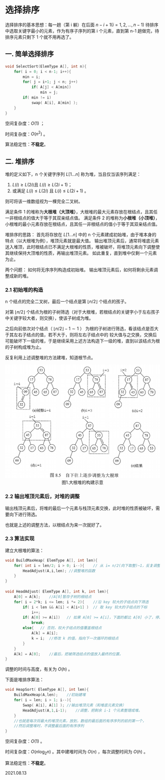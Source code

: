 # 选择排序

选择排序的基本思想：每一趟（第 i 躺）在后面 $n-i+1(i=1,2,...,n-1)$ 待排序中选取关键字最小的元素，作为有序子序列的第 i 个元素，直到第 n-1 趟做完，待排序元素只剩下 1 个就不用再选了。

## 一. 简单选择排序

~~~c
void SelectSort(ElemType A[], int n){
    for( i = 0; i < n-1; i++){
        min = i;
        for( j = i+1; j < n; j++)
            if( A[j] < A[min])
                min = j;
        if( min != i)
            swap( A[i], A[min] );
    }
}
~~~

空间复杂度：$O(1)$ ；

时间复杂度：$O(n^2)$ 。

算法稳定性：**不稳定**。

## 二. 堆排序

堆的定义如下，n 个关键字序列 $L[1...n]$ 称为堆，当且仅当该序列满足：

1.  $L(i)\geq L(2i)$​ 且 $L(i)\geq L(2i+1)$​ ；
2. 或满足 $L(i)\leq L(2i)$ 且 $L(i)\leq L(2i+1)$ 。

则可将该一维数组视为一棵完全二叉树。

满足条件 1 的堆称为**大根堆（大顶堆）**，大根堆的最大元素存放在根结点，且其任一非根结点的值大于等于其双亲结点值。
满足条件 2 的堆称为**小根堆（小顶堆）**，小根堆的最小元素存放在根结点，且其任一非根结点的值小于等于其双亲结点值。

堆排序的思路：
首先将存放在 $L[1...n]$ 中的 n 个元素建成初始堆，由于堆本身的特点（以大根堆为例），堆顶元素就是最大值。
输出堆顶元素后，通常将堆底元素送入堆顶，此时根结点已不满足大根堆的性质，堆被破坏，将堆顶元素向下调整使其继续保持大顶堆的性质，再输出堆顶元素。
如此重复，直到堆中仅剩一个元素为止。

两个问题：
如何将无序序列构造成初始堆。
输出堆顶元素后，如何将剩余元素调整成新的堆。

### 2.1 初始堆的构造

n 个结点的完全二叉树，最后一个结点是第 $\lfloor n/2\rfloor$​​ 个结点的孩子。

对第 $\lfloor n/2\rfloor$ 个结点为根的子树筛选（对于大根堆，若根结点的关键字小于左右孩子中关键字较大者，则交换），使该子树成为堆。

之后向前依次对个结点（ $\lfloor n/2\rfloor-1\sim1$ ） 为根的子树进行筛选，看该结点是否大于其左右子结点的值，若不大于，则将左右子结点中的 较大值与之交换，交换后可能破坏下一级的堆，于是继续采用上述方法构造下一级的堆，直到以该结点为根的子树构成堆为止。

反复利用上述调整堆的方法建堆，知道根节点。

<img src="数据结构804-1.png" alt="数据结构804-1" style="zoom:80%;" />

<center>图1.大根堆的构建示意</center>

### 2.2 输出堆顶元素后，对堆的调整

输出栈顶元素后，将堆的最后一个元素与栈顶元素交换，此时堆的性质被破坏，需要向下进行筛选。

也就是上述的调整方法，以根结点为来一次就好了。

### 2.3 算法实现

建立大根堆的算法：

~~~c
void BuildMaxHeap( ElemType A[], int len){
    for( int i = len/2; i > 0; i--){	// 从 i= n/2(向下取整)~1，反复调整堆
        HeadAdjust(A,i,len); //调整堆的函数
    }
}

void HeadAdjust( ElemType A[], int k, int len){
    A[0] = A[k];	//A[0]暂存子树的根结点
    for( i = 2*k; i <= len; i *= 2){	//沿 key 较大的子结点向下筛选
        if( i < len && A[i] < A[i+1] )	// 取 key 较大的子结点的下标
            i++;
        if( A[0] >= A[i])	// 如果 A[0] >= A[i]，下面的都比 A[0] 小了，停止
            break;
        else{	// 否则，较大子结点的值覆盖根结点
            A[k] = A[i];	
            k = i;	//修改 k 的值，指向下一次循环的根结点
        }
    }
    A[k] = A[0];	//最后，把被筛选结点的值放入最终的位置。
}
~~~

调整的时间与高度，有关为 $O(h)$ 。

下面是堆排序算法：

~~~c
void HeapSort( ElemType A[], int len){
    BuildMaxHeap(A,len);	//初始建堆
    for( i = len; i > 1; i--){
        Swap( A[i], A[1] );	//输出堆顶元素（和堆底元素交换）
        HeadAdjust(A,1,i-1);	//调整，把剩余 i-1 个元素整理成堆。
    }
    //也就是每次将最大的堆顶元素，放到，数组的最后面的有序序列的前的第一个，
	//然后调整堆时，不调整最后面的有序序列
}
~~~

空间复杂度：$O(1)$ 。

时间复杂度：$O(n\log_2 n)$ 。其中建堆时间为 $O(n)$ ，每次调整时间为 $O(h)$ 。

算法稳定性：**不稳定**。

2021.08.13